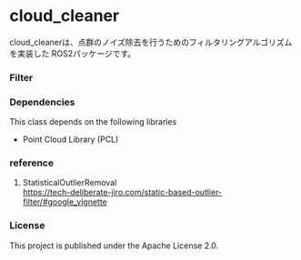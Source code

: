 # cloud_cleaner
cloud_cleanerは、点群のノイズ除去を行うためのフィルタリングアルゴリズムを実装した
ROS2パッケージです。

### Filter

### Dependencies
This class depends on the following libraries
- Point Cloud Library (PCL)

### reference
1. StatisticalOutlierRemoval  
https://tech-deliberate-jiro.com/static-based-outlier-filter/#google_vignette

### License
This project is published under the Apache License 2.0.


